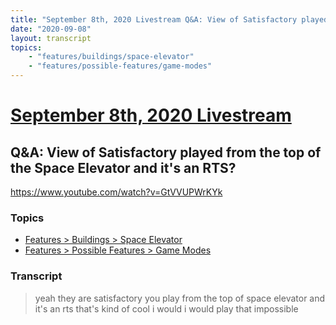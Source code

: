 ```yaml
---
title: "September 8th, 2020 Livestream Q&A: View of Satisfactory played from the top of the Space Elevator and it's an RTS?"
date: "2020-09-08"
layout: transcript
topics:
    - "features/buildings/space-elevator"
    - "features/possible-features/game-modes"
---
```

# [September 8th, 2020 Livestream](../2020-09-08.md)
## Q&A: View of Satisfactory played from the top of the Space Elevator and it's an RTS?
https://www.youtube.com/watch?v=GtVVUPWrKYk

### Topics
* [Features > Buildings > Space Elevator](../topics/features/buildings/space-elevator.md)
* [Features > Possible Features > Game Modes](../topics/features/possible-features/game-modes.md)

### Transcript

> yeah they are satisfactory you play from the top of space elevator and it's an rts that's kind of cool i would i would play that impossible
